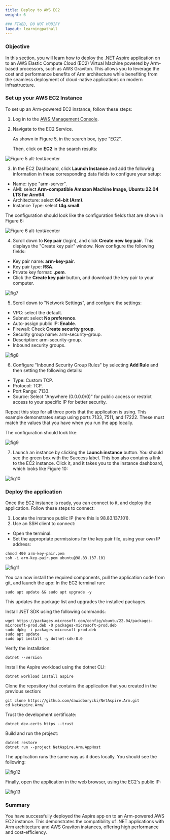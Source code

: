 ```yaml
---
title: Deploy to AWS EC2
weight: 6

### FIXED, DO NOT MODIFY
layout: learningpathall
---
```


### Objective
In this section, you will learn how to deploy the .NET Aspire application on to an AWS Elastic Compute Cloud (EC2) Virtual Machine powered by Arm-based processors, such as AWS Graviton. This allows you to leverage the cost and performance benefits of Arm architecture while benefiting from the seamless deployment of cloud-native applications on modern infrastructure.

### Set up your AWS EC2 Instance
To set up an Arm-powered EC2 instance, follow these steps:
1. Log in to the [AWS Management Console](http://console.aws.amazon.com).
2. Navigate to the EC2 Service. 

   As shown in Figure 5, in the search box, type "EC2". 
   
   Then, click on **EC2** in the search results:

![Figure 5 alt-text#center](figures/05.png "Figure 5: Search for the EC2 Service in the AWS Management Console.")

3. In the EC2 Dashboard, click **Launch Instance** and add the following information in these corresponding data fields to configure your setup:
* Name: type "arm-server".
* AMI: select **Arm-compatible Amazon Machine Image, Ubuntu 22.04 LTS for Arm64**.
* Architecture: select **64-bit (Arm)**.
* Instance Type: select **t4g.small**.

The configuration should look like the configuration fields that are shown in Figure 6:

![Figure 6 alt-text#center](figures/06.png "Figure 6: Configuration Fields.")

4. Scroll down to **Key pair** (login), and click **Create new key pair**. 
  This displays the "Create key pair" window. 
  Now configure the following fields:
* Key pair name: **arm-key-pair**.
* Key pair type: **RSA**.
* Private key format: **.pem**.
* Click the **Create key pair** button, and download the key pair to your computer.

![fig7](figures/07.png)

5. Scroll down to "Network Settings", and confgure the settings:
* VPC: select the default.
* Subnet: select **No preference**.
* Auto-assign public IP: **Enable**.
* Firewall: Check **Create security group**.
* Security group name: arm-security-group.
* Description: arm-security-group.
* Inbound security groups. 

![fig8](figures/08.png)

6. Configure "Inbound Security Group Rules" by selecting **Add Rule** and then setting the following details:
* Type: Custom TCP.
* Protocol: TCP.
* Port Range: 7133.
* Source: Select "Anywhere (0.0.0.0/0)" for public access or restrict access to your specific IP for better security.

Repeat this step for all three ports that the application is using. This example demonstrates setup using ports 7133, 7511, and 17222. These must match the values that you have when you run the app locally.

The configuration should look like:

![fig9](figures/09.png)

7. Launch an instance by clicking the **Launch instance** button. You should see the green box with the Success label. This box also contains a link to the EC2 instance. Click it, and it takes you to the instance dashboard, which looks like Figure 10:

![fig10](figures/10.png)

### Deploy the application
Once the EC2 instance is ready, you can connect to it, and deploy the application. Follow these steps to connect:
1. Locate the instance public IP (here this is 98.83.137.101).
2. Use an SSH client to connect:
* Open the terminal.
* Set the appropriate permissions for the key pair file, using your own IP address:
```console
chmod 400 arm-key-pair.pem                     
ssh -i arm-key-pair.pem ubuntu@98.83.137.101 
```

![fig11](figures/11.png)

You can now install the required components, pull the application code from git, and launch the app:
In the EC2 terminal run: 
```console
sudo apt update && sudo apt upgrade -y
```

This updates the package list and upgrades the installed packages.

Install .NET SDK using the following commands:
```console
wget https://packages.microsoft.com/config/ubuntu/22.04/packages-microsoft-prod.deb -O packages-microsoft-prod.deb
sudo dpkg -i packages-microsoft-prod.deb
sudo apt update
sudo apt install -y dotnet-sdk-8.0
```

Verify the installation:
```console
dotnet --version
```
Install the Aspire workload using the dotnet CLI:
```console
dotnet workload install aspire
```
Clone the repository that contains the application that you created in the previous section:
```console
git clone https://github.com/dawidborycki/NetAspire.Arm.git
cd NetAspire.Arm/
```
Trust the development certificate:
```console
dotnet dev-certs https --trust
```
Build and run the project:
```console
dotnet restore
dotnet run --project NetAspire.Arm.AppHost
```

The application runs the same way as it does locally. You should see the following:

![fig12](figures/12.png)

Finally, open the application in the web browser, using the EC2's public IP:

![fig13](figures/13.png)

### Summary 
You have successfully deployed the Aspire app on to an Arm-powered AWS EC2 instance. This demonstrates the compatibility of .NET applications with Arm architecture and AWS Graviton instances, offering high performance and cost-efficiency.

